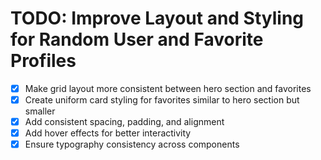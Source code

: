 # TODO: Improve Layout and Styling for Random User and Favorite Profiles

- [x] Make grid layout more consistent between hero section and favorites
- [x] Create uniform card styling for favorites similar to hero section but smaller
- [x] Add consistent spacing, padding, and alignment
- [x] Add hover effects for better interactivity
- [x] Ensure typography consistency across components

